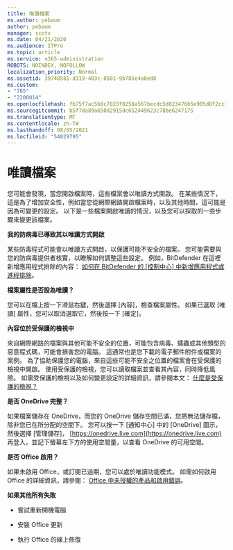 ```yaml
---
title: 唯讀檔案
ms.author: pebaum
author: pebaum
manager: scotv
ms.date: 04/21/2020
ms.audience: ITPro
ms.topic: article
ms.service: o365-administration
ROBOTS: NOINDEX, NOFOLLOW
localization_priority: Normal
ms.assetid: 39748581-d319-403c-8501-9b785e4a0ed8
ms.custom:
- "765"
- "2200014"
ms.openlocfilehash: fb75f7ac5b8c7023f0258a567becdc5d023476b5e905d8f2cc17479faea76af1
ms.sourcegitcommit: b5f7da89a650d2915dc652449623c78be6247175
ms.translationtype: MT
ms.contentlocale: zh-TW
ms.lasthandoff: 08/05/2021
ms.locfileid: "54029795"
---
```

# <a name="file-open-read-only"></a>唯讀檔案

您可能會發現，當您開啟檔案時，這些檔案會以唯讀方式開啟。 在某些情況下，這是為了增加安全性，例如當您從網際網路開啟檔案時，以及其他時間，這可能是因為可變更的設定。 以下是一些檔案開啟唯讀的情況，以及您可以採取的一些步驟來變更該檔案。
  
 **我的防病毒已導致其以唯讀方式開啟**
  
某些防毒程式可能會以唯讀方式開啟，以保護可能不安全的檔案。 您可能需要與您的防病毒提供者核實，以瞭解如何調整這些設定。 例如，BitDefender 在這裡新增應用程式排除的內容： [如何在 BitDefender 的 [控制中心] 中新增應用程式或進程排除](https://aka.ms/AA6098i)。
  
 **檔案屬性是否設為唯讀？**
  
您可以在檔上按一下滑鼠右鍵，然後選擇 [內容]，檢查檔案屬性。 如果已選取 [唯讀] 屬性，您可以取消選取它，然後按一下 [確定]。
  
 **內容位於受保護的檢視中**
  
來自網際網路的檔案與其他可能不安全的位置，可能包含病毒、蠕蟲或其他類型的惡意程式碼，可能會損害您的電腦。 這通常也是您下載的電子郵件附件或檔案的案例。 為了協助保護您的電腦，來自這些可能不安全之位置的檔案會在受保護的檢視中開啟。 使用受保護的檢視，您可以讀取檔案並查看其內容，同時降低風險。 如需受保護的檢視以及如何變更設定的詳細資訊，請參閱本文： [什麼是受保護的檢視？](https://support.office.com/article/d6f09ac7-e6b9-4495-8e43-2bbcdbcb6653)
  
 **是否 OneDrive 完整？**
  
如果檔案儲存在 OneDrive，而您的 OneDrive 儲存空間已滿，您將無法儲存檔，除非您已在所分配的空間下。 您可以按一下 [通知中心] 中的 [OneDrive] 圖示，然後選擇 [管理儲存]， [https://onedrive.live.com](https://onedrive.live.com) 再登入，並記下螢幕左下方的使用空間量，以查看 OneDrive 的可用空間。
  
 **是否 Office 啟用？**
  
如果未啟用 Office，或訂閱已過期，您可以處於唯讀功能模式。 如需如何啟用 Office 的詳細資訊，請參閱： [Office 中未授權的產品和啟用錯誤](https://support.office.com/article/0d23d3c0-c19c-4b2f-9845-5344fedc4380)。
  
 **如果其他所有失敗**
  
- 嘗試重新開機電腦
    
- 安裝 Office 更新
    
- 執行 Office 的線上修復
    

